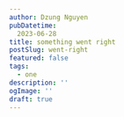 ```yaml
---
author: Dzung Nguyen
pubDatetime:
  2023-06-28
title: something went right
postSlug: went-right
featured: false
tags:
  - one
description: ''
ogImage: ''
draft: true
---
```


